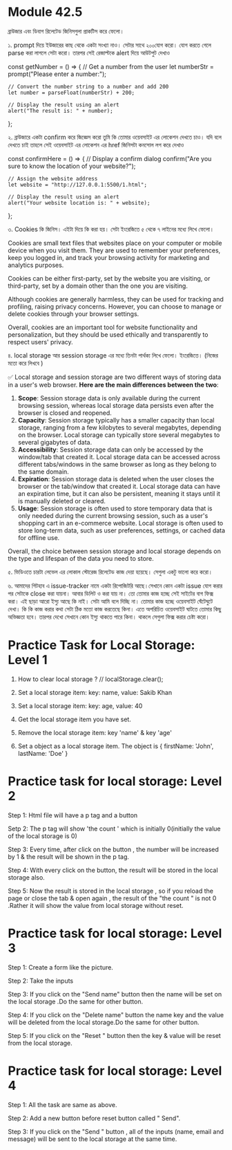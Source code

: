 # Module 42.5

ব্রাউজার এবং ডিবাগ রিলেটেড জিনিসগুলা প্রাকটিস করে ফেলো।  



১. prompt দিয়ে ইউজারের কাছ থেকে একটা সংখ্যা নাও। সেটার সাথে ২০০যোগ করো। যোগ করতে গেলে parse করা লাগলে সেটা করো। তারপর সেই রেজাল্টকে alert দিয়ে আউটপুট দেখাও 

const getNumber = () => {
    // Get a number from the user
    let numberStr = prompt("Please enter a number:");

    // Convert the number string to a number and add 200
    let number = parseFloat(numberStr) + 200;

    // Display the result using an alert
    alert("The result is: " + number);


};

২. ব্রাউজারে একটা confirm করে জিজ্ঞেস করো তুমি কি তোমার ওয়েবসাইট এর লোকেশন দেখতে চাও। যদি বলে দেখতে চাই তাহলে সেই ওয়েবসাইট এর লোকেশন এর href জিনিসটা কনসোল লগ করে দেখাও 

const confirmHere = () => {
    // Display a confirm dialog
    confirm("Are you sure to know the location of your website?");

    // Assign the website address
    let website = "http://127.0.0.1:5500/1.html";

    // Display the result using an alert
    alert("Your website location is: " + website);
};

৩. Cookies কি জিনিস। এইটা দিয়ে কি করা হয়। সেটা ইংরেজিতে ৫ থেকে ৭ লাইনের মধ্যে লিখে ফেলো। 

Cookies are small text files that websites place on your computer or mobile device when you visit them. They are used to remember your preferences, keep you logged in, and track your browsing activity for marketing and analytics purposes.

Cookies can be either first-party, set by the website you are visiting, or third-party, set by a domain other than the one you are visiting.

Although cookies are generally harmless, they can be used for tracking and profiling, raising privacy concerns. However, you can choose to manage or delete cookies through your browser settings.

Overall, cookies are an important tool for website functionality and personalization, but they should be used ethically and transparently to respect users' privacy.

৪. local storage আর session storage এর মধ্যে তিনটা পার্থক্য লিখে ফেলো। ইংরেজিতে। (নিজের মতো করে লিখবে )

✅ Local storage and session storage are two different ways of storing data in a user's web browser. **Here are the main differences between the two**:

1. **Scope**: Session storage data is only available during the current browsing session, whereas local storage data persists even after the browser is closed and reopened.
2. **Capacity**: Session storage typically has a smaller capacity than local storage, ranging from a few kilobytes to several megabytes, depending on the browser. Local storage can typically store several megabytes to several gigabytes of data.
3. **Accessibility**: Session storage data can only be accessed by the window/tab that created it. Local storage data can be accessed across different tabs/windows in the same browser as long as they belong to the same domain.
4. **Expiration**: Session storage data is deleted when the user closes the browser or the tab/window that created it. Local storage data can have an expiration time, but it can also be persistent, meaning it stays until it is manually deleted or cleared.
5. **Usage**: Session storage is often used to store temporary data that is only needed during the current browsing session, such as a user's shopping cart in an e-commerce website. Local storage is often used to store long-term data, such as user preferences, settings, or cached data for offline use.

Overall, the choice between session storage and local storage depends on the type and lifespan of the data you need to store.


৫. ভিডিওতে চারটা লেভেল এর লোকাল স্টোরেজ রিলেটেড কাজ দেয়া হয়েছে। সেগুলা একটু ভালো করে করো। 

৬. আমাদের গিটহাব এ issue-tracker নামে একটা রিপোজিটরি আছে।সেখানে কোন একটা issue যোগ করার পর সেটাকে close করা যায়না। আবার ডিলিট ও করা যায় না। তো তোমার কাজ হচ্ছে সেই সাইটের বাগ ফিক্স করা। এই ছাড়া আরো ইস্যু আছে কি নাই। সেটা আমি বলে দিচ্ছি না। তোমার কাজ হচ্ছে ওয়েবসাইট ঘেঁটেঘুটে দেখা। কি কি কাজ করার কথা সেটা ঠিক মতো কাজ করতেছে কিনা। এতে অপরিচিত ওয়েবসাইট ঘাটতে তোমার কিছু অভিজ্ঞতা হবে। তারপর দেখো সেখানে কোন ইস্যু থাকতে পারে কিনা। থাকলে সেগুলা ফিক্স করার চেষ্টা করো। 


# Practice Task for Local Storage: Level 1

1. How to clear local storage ?
// localStorage.clear();

2. Set a local storage item: key: name, value: Sakib Khan

3. Set a local storage item: key: age, value: 40

4. Get the local storage item you have set.

5. Remove the local storage item: key 'name' & key 'age'

6. Set a object as a local storage item. The object is {
    firstName: 'John', lastName: 'Doe'
}

# Practice task for local storage: Level 2

Step 1: Html file will have a p tag and a button

Setp 2: The p tag will show 'the count ' which is initially 0(initially the value of the local storage is 0)

Step 3: Every time, after click on the button , the number will be increased by 1 & the result will be shown in the p tag.

Step 4: With every click on the button, the result will be stored in the local storage also.

Step 5: Now the result is stored in the local storage , so if you reload the page or close the tab & open again , the result of the  "the count " is not 0 .Rather it will show the value from local storage without reset.

# Practice task for local storage: Level 3

Step 1: Create a form like the picture.

Step 2: Take the inputs

Step 3: If you click on the "Send name" button then the name will be set on the local storage .Do the same for other button.

Step 4: If you click on the "Delete name" button the name key and the value will be deleted from the local storage.Do the same for other button.

Step 5: If you click on the "Reset " button then the key & value will be reset from the local storage.

# Practice task for local storage: Level 4

Step 1: All the task are same as above.

Step 2: Add a new button before reset button called " Send".

Step 3: If you click on the "Send " button , all of the inputs (name, email and message) will be sent to the local storage at the same time.



